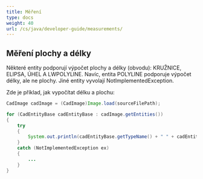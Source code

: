 ```yaml
---
title: Měření
type: docs
weight: 40
url: /cs/java/developer-guide/measurements/
---
```


## **Měření plochy a délky**

Některé entity podporují výpočet plochy a délky (obvodu): KRUŽNICE, ELIPSA, ÚHEL A LWPOLYLINE. Navíc, entita POLYLINE podporuje výpočet délky, ale ne plochy. Jiné entity vyvolají NotImplementedException.

Zde je příklad, jak vypočítat délku a plochu:

```java
CadImage cadImage = (CadImage)Image.load(sourceFilePath);

for (CadEntityBase cadEntityBase : cadImage.getEntities())
{
	try
	{
		System.out.println(cadEntityBase.getTypeName() + " " + cadEntityBase.getArea() + " " + cadEntityBase.getLength());
	}
	catch (NotImplementedException ex)
	{
		...
	}
}
```
